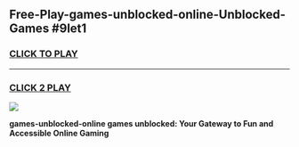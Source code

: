 
## Free-Play-games-unblocked-online-Unblocked-Games #9let1
<h3>
<a href="https://news.freeplayer.one?title=games-unblocked-online&ref=8M">CLICK TO PLAY</a></h3>
<hr>

<h3>
<a href="https://news.freeplayer.one?title=games-unblocked-online&ref=8M">CLICK 2 PLAY</a>
  
</h3>

<a href="https://news.freeplayer.one?title=games-unblocked-online&ref=8M"><img src="https://clearcache.store/games.png"></a>


**games-unblocked-online games unblocked: Your Gateway to Fun and Accessible Online Gaming**
